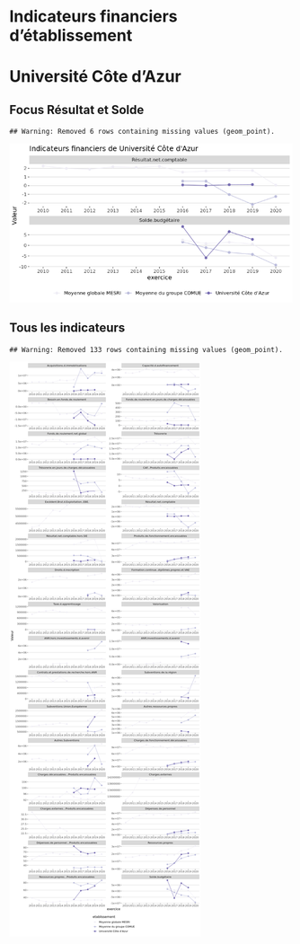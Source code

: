 Indicateurs financiers d’établissement
================

# Université Côte d’Azur

## Focus Résultat et Solde

    ## Warning: Removed 6 rows containing missing values (geom_point).

![](université_côte_d_azur_files/figure-gfm/etab.focus-1.png)<!-- -->

## Tous les indicateurs

    ## Warning: Removed 133 rows containing missing values (geom_point).

![](université_côte_d_azur_files/figure-gfm/etab-1.png)<!-- -->
